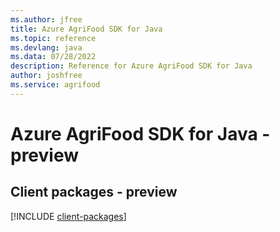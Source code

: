 ```yaml
---
ms.author: jfree
title: Azure AgriFood SDK for Java
ms.topic: reference
ms.devlang: java
ms.data: 07/28/2022
description: Reference for Azure AgriFood SDK for Java
author: joshfree
ms.service: agrifood
---
```

# Azure AgriFood SDK for Java - preview

## Client packages - preview
[!INCLUDE [client-packages](agrifood-client-index.md)]
